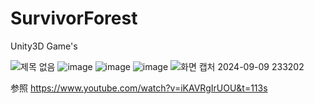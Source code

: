 # SurvivorForest
Unity3D Game's

![제목 없음](https://github.com/user-attachments/assets/77e0ccce-eab1-45cf-8afd-f34938d09434)
![image](https://github.com/user-attachments/assets/c0148d4b-a67d-42f1-988c-c26a38ab9635)
![image](https://github.com/user-attachments/assets/a628e7fa-f3fc-4619-8517-e4f6240d7672)
![image](https://github.com/user-attachments/assets/22dd13fb-4de5-4960-b113-a476516bc442)
![화면 캡처 2024-09-09 233202](https://github.com/user-attachments/assets/4b477814-af9a-4b39-a56e-04bbb7e883ca)


参照
https://www.youtube.com/watch?v=iKAVRgIrUOU&t=113s
